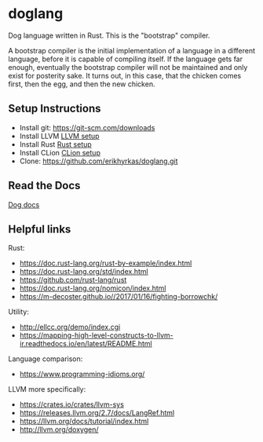 # doglang

Dog language written in Rust. This is the "bootstrap" compiler.

A bootstrap compiler is the initial implementation of a language in a different language, before
it is capable of compiling itself. If the language gets far enough, eventually the bootstrap
compiler will not be maintained and only exist for posterity sake. It turns out, in this case, that 
the chicken comes first, then the egg, and then the new chicken.

## Setup Instructions

* Install git: https://git-scm.com/downloads
* Install LLVM [LLVM setup](llvm%20setup.md)
* Install Rust [Rust setup](rust%20setup.md)
* Install CLion [CLion setup](clion%20setup.md)
* Clone: https://github.com/erikhyrkas/doglang.git

## Read the Docs

[Dog docs](https://github.com/erikhyrkas/doglang/blob/main/docs/README.md)

## Helpful links
Rust:
* https://doc.rust-lang.org/rust-by-example/index.html
* https://doc.rust-lang.org/std/index.html
* https://github.com/rust-lang/rust
* https://doc.rust-lang.org/nomicon/index.html
* https://m-decoster.github.io//2017/01/16/fighting-borrowchk/ 
 
Utility:
* http://ellcc.org/demo/index.cgi
* https://mapping-high-level-constructs-to-llvm-ir.readthedocs.io/en/latest/README.html

Language comparison:
* https://www.programming-idioms.org/
  
LLVM more specifically:
* https://crates.io/crates/llvm-sys
* https://releases.llvm.org/2.7/docs/LangRef.html
* https://llvm.org/docs/tutorial/index.html
* http://llvm.org/doxygen/